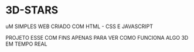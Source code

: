 # 3D-STARS

uM SIMPLES WEB CRIADO COM HTML - CSS E JAVASCRIPT

PROJETO ESSE COM FINS APENAS PARA VER COMO FUNCIONA ALGO 3D EM TEMPO REAL

